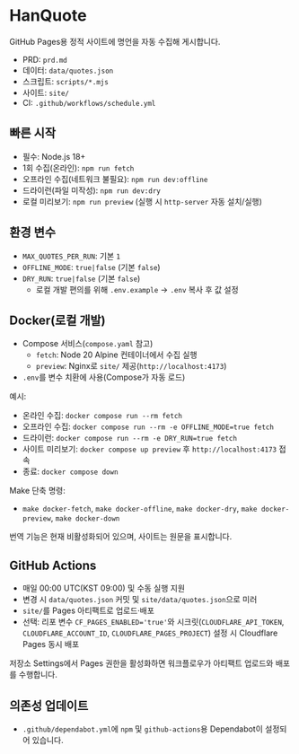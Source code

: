 # HanQuote

GitHub Pages용 정적 사이트에 명언을 자동 수집해 게시합니다.

- PRD: `prd.md`
- 데이터: `data/quotes.json`
- 스크립트: `scripts/*.mjs`
- 사이트: `site/`
- CI: `.github/workflows/schedule.yml`

## 빠른 시작
- 필수: Node.js 18+
- 1회 수집(온라인): `npm run fetch`
- 오프라인 수집(네트워크 불필요): `npm run dev:offline`
- 드라이런(파일 미작성): `npm run dev:dry`
- 로컬 미리보기: `npm run preview` (실행 시 `http-server` 자동 설치/실행)

## 환경 변수
- `MAX_QUOTES_PER_RUN`: 기본 `1`
- `OFFLINE_MODE`: `true|false` (기본 `false`)
- `DRY_RUN`: `true|false` (기본 `false`)
  - 로컬 개발 편의를 위해 `.env.example` → `.env` 복사 후 값 설정

## Docker(로컬 개발)
- Compose 서비스(`compose.yaml` 참고)
  - `fetch`: Node 20 Alpine 컨테이너에서 수집 실행
  - `preview`: Nginx로 `site/` 제공(`http://localhost:4173`)
- `.env`를 변수 치환에 사용(Compose가 자동 로드)

예시:
- 온라인 수집: `docker compose run --rm fetch`
- 오프라인 수집: `docker compose run --rm -e OFFLINE_MODE=true fetch`
- 드라이런: `docker compose run --rm -e DRY_RUN=true fetch`
- 사이트 미리보기: `docker compose up preview` 후 `http://localhost:4173` 접속
- 종료: `docker compose down`

Make 단축 명령:
- `make docker-fetch`, `make docker-offline`, `make docker-dry`, `make docker-preview`, `make docker-down`

번역 기능은 현재 비활성화되어 있으며, 사이트는 원문을 표시합니다.

## GitHub Actions
- 매일 00:00 UTC(KST 09:00) 및 수동 실행 지원
- 변경 시 `data/quotes.json` 커밋 및 `site/data/quotes.json`으로 미러
- `site/`를 Pages 아티팩트로 업로드·배포
- 선택: 리포 변수 `CF_PAGES_ENABLED='true'`와 시크릿(`CLOUDFLARE_API_TOKEN`, `CLOUDFLARE_ACCOUNT_ID`, `CLOUDFLARE_PAGES_PROJECT`) 설정 시 Cloudflare Pages 동시 배포

저장소 Settings에서 Pages 권한을 활성화하면 워크플로우가 아티팩트 업로드와 배포를 수행합니다.

## 의존성 업데이트
- `.github/dependabot.yml`에 `npm` 및 `github-actions`용 Dependabot이 설정되어 있습니다.

